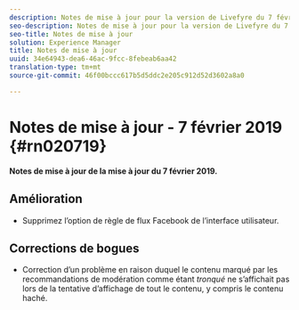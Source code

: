 ```yaml
---
description: Notes de mise à jour pour la version de Livefyre du 7 février 2019.
seo-description: Notes de mise à jour pour la version de Livefyre du 7 février 2019.
seo-title: Notes de mise à jour
solution: Experience Manager
title: Notes de mise à jour
uuid: 34e64943-dea6-46ac-9fcc-8febeab6aa42
translation-type: tm+mt
source-git-commit: 46f00bccc617b5d5ddc2e205c912d52d3602a8a0

---
```



# Notes de mise à jour - 7 février 2019 {#rn020719}

**Notes de mise à jour de la mise à jour du 7 février 2019.**

## Amélioration

* Supprimez l’option de règle de flux Facebook de l’interface utilisateur.

## Corrections de bogues

* Correction d’un problème en raison duquel le contenu marqué par les recommandations de modération comme étant *tronqué* ne s’affichait pas lors de la tentative d’affichage de tout le contenu, y compris le contenu haché.